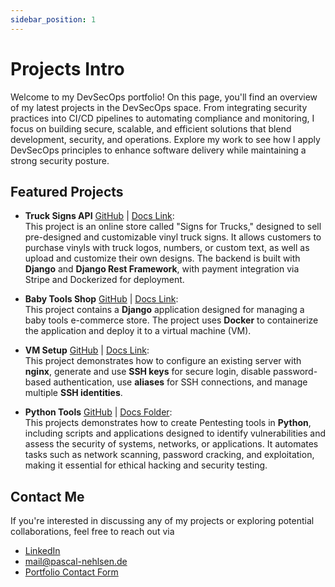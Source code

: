 ```yaml
---
sidebar_position: 1
---
```


# Projects Intro

Welcome to my DevSecOps portfolio! On this page, you'll find an overview of my latest projects in the DevSecOps space. From integrating security practices into CI/CD pipelines to automating compliance and monitoring, I focus on building secure, scalable, and efficient solutions that blend development, security, and operations. Explore my work to see how I apply DevSecOps principles to enhance software delivery while maintaining a strong security posture.

## Featured Projects

- **Truck Signs API** [GitHub](https://github.com/PascalNehlsen/truck_signs_api) | [Docs Link](truck-signs-api/overview):  
  This project is an online store called "Signs for Trucks," designed to sell pre-designed and customizable vinyl truck signs. It allows customers to purchase vinyls with truck logos, numbers, or custom text, as well as upload and customize their own designs. The backend is built with **Django** and **Django Rest Framework**, with payment integration via Stripe and Dockerized for deployment.

- **Baby Tools Shop** [GitHub](https://github.com/PascalNehlsen/baby-tools-shop) | [Docs Link](baby-tools-shop/overview):  
  This project contains a **Django** application designed for managing a baby tools e-commerce store. The project uses **Docker** to containerize the application and deploy it to a virtual machine (VM).

- **VM Setup** [GitHub](https://github.com/PascalNehlsen/v-server-setup) | [Docs Link](vm-setup/overview):  
  This project demonstrates how to configure an existing server with **nginx**, generate and use **SSH keys** for secure login, disable password-based authentication, use **aliases** for SSH connections, and manage multiple **SSH identities**.

- **Python Tools** [GitHub](https://github.com/PascalNehlsen/dso-python-tasks/tree/main/module-5/) | [Docs Folder](python-tools/overview):  
  This projects demonstrates how to create Pentesting tools in **Python**, including scripts and applications designed to identify vulnerabilities and assess the security of systems, networks, or applications. It automates tasks such as network scanning, password cracking, and exploitation, making it essential for ethical hacking and security testing.

## Contact Me

If you're interested in discussing any of my projects or exploring potential collaborations, feel free to reach out via

- [LinkedIn](https://www.linkedin.com/in/pascal-nehlsen)
- [mail@pascal-nehlsen.de](mailto:mail@pascal-nehlsen.de)
- [Portfolio Contact Form](https://pascal-nehlsen.de/)

